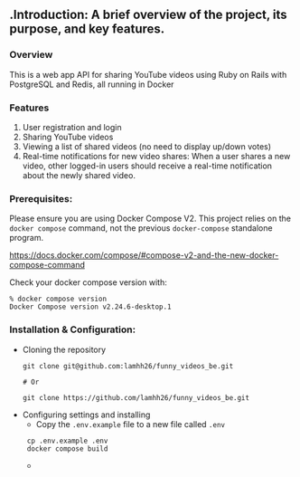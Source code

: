 ## .Introduction: A brief overview of the project, its purpose, and key features.
### Overview
This is a web app API for sharing YouTube videos using Ruby on Rails with PostgreSQL and Redis, all running in Docker
### Features

1. User registration and login
2. Sharing YouTube videos
3. Viewing a list of shared videos (no need to display up/down votes)
4. Real-time notifications for new video shares: When a user shares a new video, other logged-in users should receive a real-time notification about the newly shared video.

### Prerequisites:
Please ensure you are using Docker Compose V2. This project relies on the `docker compose` command, not the previous `docker-compose` standalone program.

https://docs.docker.com/compose/#compose-v2-and-the-new-docker-compose-command

Check your docker compose version with:
```
% docker compose version
Docker Compose version v2.24.6-desktop.1
```
### Installation & Configuration:
- Cloning the repository
  ```
  git clone git@github.com:lamhh26/funny_videos_be.git

  # Or

  git clone https://github.com/lamhh26/funny_videos_be.git
  ```
- Configuring settings and installing
  - Copy the `.env.example` file to a new file called `.env`
   ```
    cp .env.example .env
    docker compose build
   ```
  - 


